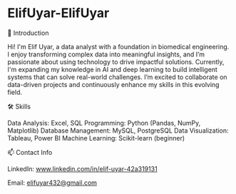 # ElifUyar-ElifUyar

👋 Introduction

Hi! I'm Elif Uyar, a data analyst with a foundation in biomedical engineering. I enjoy transforming complex data into meaningful insights, and I’m passionate about using technology to drive impactful solutions. Currently, I'm expanding my knowledge in AI and deep learning to build intelligent systems that can solve real-world challenges. I’m excited to collaborate on data-driven projects and continuously enhance my skills in this evolving field.

🛠 Skills

Data Analysis: Excel, SQL
Programming: Python (Pandas, NumPy, Matplotlib)
Database Management: MySQL, PostgreSQL
Data Visualization: Tableau, Power BI
Machine Learning: Scikit-learn (beginner)

📫 Contact Info

LinkedIn: www.linkedin.com/in/elif-uyar-42a319131

Email: elifuyar432@gmail.com
